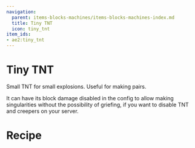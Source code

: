 ```yaml
---
navigation:
  parent: items-blocks-machines/items-blocks-machines-index.md
  title: Tiny TNT
  icon: tiny_tnt
item_ids:
- ae2:tiny_tnt
---
```

# Tiny TNT

<BlockImage id="tiny_tnt" scale="8" />

Small TNT for small explosions. Useful for making <ItemLink id="quantum_entangled_singularity"/> pairs.

It can have its block damage disabled in the config to allow making singularities without the possibility
of griefing, if you want to disable TNT and creepers on your server.

# Recipe

<RecipeFor id="tiny_tnt" />
